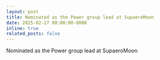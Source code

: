 ```yaml
---
layout: post
title: Nominated as the Power group lead at SupaeroMoon
date: 2025-02-27 00:00:00-0000
inline: true
related_posts: false
---
```


Nominated as the Power group lead at SupaeroMoon